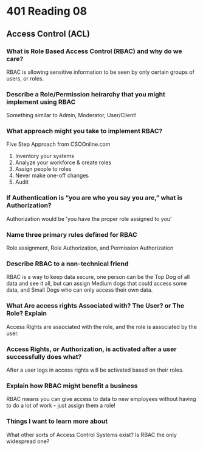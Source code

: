 # 401 Reading 08

## Access Control (ACL)

### What is Role Based Access Control (RBAC) and why do we care?

RBAC is allowing sensitive information to be seen by only certain groups of users, or roles.

### Describe a Role/Permission heirarchy that you might implement using RBAC

Something similar to Admin, Moderator, User/Client!

### What approach might you take to implement RBAC?

Five Step Approach from CSOOnline.com  

1. Inventory your systems
2. Analyze your workforce & create roles
3. Assign people to roles
4. Never make one-off changes
5. Audit

### If Authentication is “you are who you say you are,” what is Authorization?

Authorization would be 'you have the proper role assigned to you'

### Name three primary rules defined for RBAC

Role assignment, Role Authorization, and Permission Authorization

### Describe RBAC to a non-technical friend

RBAC is a way to keep data secure, one person can be the Top Dog of all data and see it all, but can assign Medium dogs that could access some data, and Small Dogs who can only access their own data.

### What Are access rights Associated with? The User? or The Role? Explain

Access Rights are associated with the role, and the role is associated by the user.

### Access Rights, or Authorization, is activated after a user successfully does what?

After a user logs in access rights will be activated based on their roles.

### Explain how RBAC might benefit a business

RBAC means you can give access to data to new employees without having to do a lot of work - just assign them a role!

### Things I want to learn more about

What other sorts of Access Control Systems exist? Is RBAC the only widespread one?
